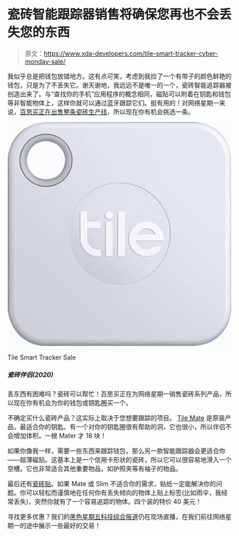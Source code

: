 # 瓷砖智能跟踪器销售将确保您再也不会丢失您的东西

> 原文：<https://www.xda-developers.com/tile-smart-tracker-cyber-monday-sale/>

我似乎总是把钱包放错地方。这有点可笑，考虑到我捡了一个有带子的颜色鲜艳的钱包，只是为了不丢失它。谢天谢地，我远远不是唯一的一个，瓷砖智能追踪器被创造出来了。与“查找你的手机”应用程序的概念相同，磁贴可以附着在钥匙和钱包等非智能物体上，这样你就可以通过蓝牙跟踪它们。挺有用的！对网络星期一来说，[百思买正在出售整条瓷砖生产线](https://shop-links.co/1725149282321175016?u1=9958cd9d-d8b6-4d4a-b363-21bba34ce5e4)，所以现在你有机会挑选一条。

 <picture>![Having trouble with losing things? Tile can help! Best Buy is having a sale on the Tile line of products for Cyber Monday, so now's your chance to grab one for your wallet or keyring.](img/c1640f7211b262cc9011c0b92ec00a2e.png)</picture> 

Tile Smart Tracker Sale

##### 瓷砖伴侣(2020)

丢东西有困难吗？瓷砖可以帮忙！百思买正在为网络星期一销售瓷砖系列产品，所以现在你有机会为你的钱包或钥匙圈买一个。

不确定买什么瓷砖产品？这实际上取决于您想要跟踪的项目。 [Tile Mate](https://shop-links.co/1725149282406581546?u1=510a1a1b-0120-461b-99ad-967d2cd55edc) 是原装产品，最适合你的钥匙。有一个对你的钥匙圈很有帮助的洞，它也很小，所以伴侣不会增加体积。一根 Mater 才 18 块！

如果你像我一样，需要一些东西来跟踪钱包，那么另一款智能跟踪器会更适合你——超薄磁贴。这基本上是一个信用卡形状的瓷砖，所以它可以很容易地滑入一个空槽。它也非常适合其他重要物品，如护照夹等有袖子的物品。

最后还有[瓷砖贴](https://shop-links.co/1725149283823496017?u1=55c6e212-ac12-4e5b-a7ac-9d62884cdd7b)。如果 Mate 或 Slim 不适合你的需求，贴纸一定能解决你的问题。你可以轻松而谨慎地在任何你有丢失倾向的物体上贴上标签(比如雨伞，我经常丢失)，突然你就有了一个容易追踪的物体。四个装的特价 40 美元！

寻找更多优惠？我们的[黑色星期五科技综合报道](https://www.xda-developers.com/best-black-friday-tech-deals/)仍在现场直播，在我们前往网络星期一的途中展示一些最好的交易！